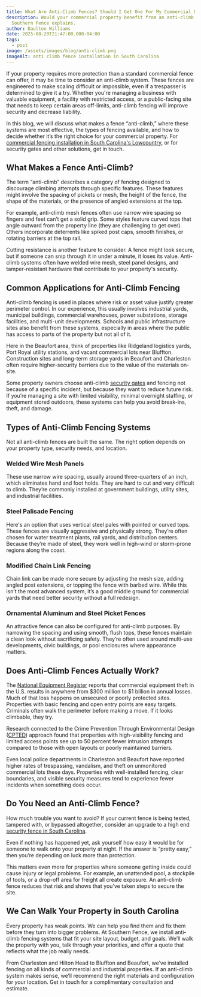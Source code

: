 ```yaml
---
title: What Are Anti-Climb Fences? Should I Get One For My Commercial Property?
description: Would your commercial property benefit from an anti-climb fence?
  Southern Fence explains.
author: Daulton Williams
date: 2025-08-20T21:47:00.000-04:00
tags:
  - post
image: /assets/images/blog/anti-climb.png
imageAlt: anti climb fence installation in South Carolina
---
```


If your property requires more protection than a standard commercial fence can offer, it may be time to consider an anti-climb system. These fences are engineered to make scaling difficult or impossible, even if a trespasser is determined to give it a try. Whether you're managing a business with valuable equipment, a facility with restricted access, or a public-facing site that needs to keep certain areas off-limits, anti-climb fencing will improve security and decrease liability.

In this blog, we will discuss what makes a fence “anti-climb,” where these systems are most effective, the types of fencing available, and how to decide whether it’s the right choice for your commercial property. For [commercial fencing installation in South Carolina's Lowcountry](https://southern-fence.com/commercial/), or for security gates and other solutions, get in touch.

## What Makes a Fence Anti-Climb?

The term “anti-climb” describes a category of fencing designed to discourage climbing attempts through specific features. These features might involve the spacing of pickets or mesh, the height of the fence, the shape of the materials, or the presence of angled extensions at the top.

For example, anti-climb mesh fences often use narrow wire spacing so fingers and feet can’t get a solid grip. Some styles feature curved tops that angle outward from the property line (they are challenging to get over). Others incorporate deterrents like spiked post caps, smooth finishes, or rotating barriers at the top rail.

Cutting resistance is another feature to consider. A fence might look secure, but if someone can snip through it in under a minute, it loses its value. Anti-climb systems often have welded wire mesh, steel panel designs, and tamper-resistant hardware that contribute to your property's security.

## Common Applications for Anti-Climb Fencing

Anti-climb fencing is used in places where risk or asset value justify greater perimeter control. In our experience, this usually involves industrial yards, municipal buildings, commercial warehouses, power substations, storage facilities, and multi-unit developments. Schools and public infrastructure sites also benefit from these systems, especially in areas where the public has access to parts of the property but not all of it.

Here in the Beaufort area, think of properties like Ridgeland logistics yards, Port Royal utility stations, and vacant commercial lots near Bluffton. Construction sites and long-term storage yards in Beaufort and Charleston often require higher-security barriers due to the value of the materials on-site.

Some property owners choose anti-climb [security gates](https://southern-fence.com/beaufort/security-gate/) and fencing not because of a specific incident, but because they want to reduce future risk. If you’re managing a site with limited visibility, minimal overnight staffing, or equipment stored outdoors, these systems can help you avoid break-ins, theft, and damage.

## Types of Anti-Climb Fencing Systems

Not all anti-climb fences are built the same. The right option depends on your property type, security needs, and location.

### **Welded Wire Mesh Panels**

These use narrow wire spacing, usually around three-quarters of an inch, which eliminates hand and foot holds. They are hard to cut and very difficult to climb. They’re commonly installed at government buildings, utility sites, and industrial facilities.

### **Steel Palisade Fencing**

 Here's an option that uses vertical steel pales with pointed or curved tops. These fences are visually aggressive and physically strong. They’re often chosen for water treatment plants, rail yards, and distribution centers. Because they’re made of steel, they work well in high-wind or storm-prone regions along the coast.

### **Modified Chain Link Fencing**

Chain link can be made more secure by adjusting the mesh size, adding angled post extensions, or topping the fence with barbed wire. While this isn’t the most advanced system, it’s a good middle ground for commercial yards that need better security without a full redesign.

### **Ornamental Aluminum and Steel Picket Fences**

An attractive fence can also be configured for anti-climb purposes. By narrowing the spacing and using smooth, flush tops, these fences maintain a clean look without sacrificing safety. They’re often used around multi-use developments, civic buildings, or pool enclosures where appearance matters.

## **Does Anti-Climb Fences Actually Work?**

The [National Equipment Register](https://www.ner.net/) reports that commercial equipment theft in the U.S. results in anywhere from $300 million to $1 billion in annual losses. Much of that loss happens on unsecured or poorly protected sites. Properties with basic fencing and open entry points are easy targets. Criminals often walk the perimeter before making a move. If it looks climbable, they try.

Research connected to the Crime Prevention Through Environmental Design ([CPTED](https://www.ojp.gov/pdffiles/cptedpkg.pdf)) approach found that properties with high-visibility fencing and limited access points see up to 50 percent fewer intrusion attempts compared to those with open layouts or poorly maintained barriers.

Even local police departments in Charleston and Beaufort have reported higher rates of trespassing, vandalism, and theft on unmonitored commercial lots these days. Properties with well-installed fencing, clear boundaries, and visible security measures tend to experience fewer incidents when something does occur.

## **Do You Need an Anti-Climb Fence?**

How much trouble you want to avoid? If your current fence is being tested, tampered with, or bypassed altogether, consider an upgrade to a high end [security fence in South Carolina](https://southern-fence.com/commercial/security-fence/).

Even if nothing has happened yet, ask yourself how easy it would be for someone to walk onto your property at night. If the answer is “pretty easy,” then you’re depending on luck more than protection.

This matters even more for properties where someone getting inside could cause injury or legal problems. For example, an unattended pool, a stockpile of tools, or a drop-off area for freight all create exposure. An anti-climb fence reduces that risk and shows that you’ve taken steps to secure the site.

## We Can Walk Your Property in South Carolina

Every property has weak points. We can help you find them and fix them before they turn into bigger problems. At Southern Fence, we install anti-climb fencing systems that fit your site layout, budget, and goals. We’ll walk the property with you, talk through your priorities, and offer a quote that reflects what the job really needs.

From Charleston and Hilton Head to Bluffton and Beaufort, we’ve installed fencing on all kinds of commercial and industrial properties. If an anti-climb system makes sense, we’ll recommend the right materials and configuration for your location. Get in touch for a complimentary consultation and estimate.
